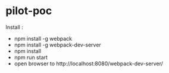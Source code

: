# pilot-poc

Install : 

- npm install -g webpack
- npm install -g webpack-dev-server
- npm install
- npm run start 
- open browser to http://localhost:8080/webpack-dev-server/
